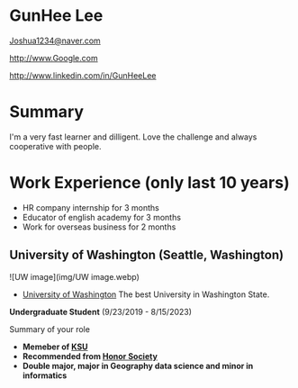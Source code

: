 # GunHee Lee

Joshua1234@naver.com

http://www.Google.com

http://www.linkedin.com/in/GunHeeLee

# Summary

 I'm a very fast learner and dilligent. Love the challenge and always cooperative with people.

# Work Experience (only last 10 years)

* HR company internship for 3 months
* Educator of english academy for 3 months
* Work for overseas business for 2 months

## University of Washington (Seattle, Washington)

![UW image](img/UW image.webp)

* [University of Washington][] The best University in Washington State.

**Undergraduate Student** (9/23/2019 - 8/15/2023)

Summary of your role

- **Memeber of [KSU]**
- **Recommended from [Honor Society]**
- **Double major, major in Geography data science and minor in informatics**

[University of Washington]: http://www.washington.edu
[KSU]: https://huskylink.washington.edu/organization/dongari
[Honor Society]: https://www.honorsociety.org/
